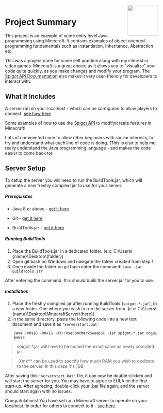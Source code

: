 <img src="https://avatars1.githubusercontent.com/u/4350249?s=280&v=4" height="100" align="right">

# Project Summary
This project is an example of some entry level Java programming using Minecraft. It contains examples of object oriented programming fundamentals such as Instantiation, Inheritance, Abstraction etc.

This was a project done for some self practice along with my interest in video games. Minecraft is a great choice as it allows you to "visualize" your code quite quickly, as you make changes and modify your program. The <a href="https://hub.spigotmc.org/javadocs/spigot/">Spigot API Documentation</a> also makes it very user-friendly for developers to interact with.


## What It Includes
A server ran on your localhost - which can be configured to allow players to connect. <a href="#">see how here</a>

Some examples of how to use the <a href="https://www.spigotmc.org/wiki/spigot/">Spigot API</a> to modify/create features in Minecraft!

Lots of commented code to allow other beginners with similar interests, to try and understand what each line of code is doing. (This is also to help me really understand the Java programming language - and makes the code easier to come back to).

## Server Setup
To setup the server you will need to run the BuildTools.jar, which will generate a new freshly compiled jar to use for your server.


##### Prerequisites
* Java 8 or above - <a href="#">get it here</a>

* Git - <a href="#">get it here</a>

* BuildTools.jar - <a href="https://hub.spigotmc.org/jenkins/job/BuildTools/lastSuccessfulBuild/artifact/target/BuildTools.jar.">get it here</a>


##### Running BuildTools
1. Place the BuildTools.jar in a dedicated folder. (e.x: C:\Users\\{name}\\Desktop\\{folder})
2. Open git bash on Windows and navigate the folder created from step 1
3. Once inside the folder on git bash enter the command: ``` java -jar BuildTools.jar ```

After entering the command, this should build the server.jar for you to use.


##### Installation
1. Place the freshly compiled jar after running BuildTools (``` spigot-*.jar ```), in a new folder. One where you wish to run the server from. (e.x: C:\Users\\{name}\\Desktop\\MinecraftServer\\{here})
2. In the same directory, paste the following code into a new text document and save it as ```'serverstart.bat'```

``` @echo off
    java -Xms1G -Xmx1G -XX:+UseConcMarkSweepGC -jar spigot-*.jar nogui
    pause
```
> spigot-*.jar will have to be named the exact same as newly compiled jar.

> -Xmx** can be used to specify how much RAM you wish to dedicate to the server. In this case it's 1GB.


After saving this ```'serverstart.bat'``` file, it can now be double-clicked and will start the server for you. You may have to agree to EULA on the first start-up. After agreeing, double-click your .bat file again, and the server should start again with no issues.


Congratulations! You have set up a Minecraft server to operate on your localhost. In order for others to connect to it - <a href="#">see here</a>.